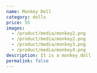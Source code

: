 ```yaml
---
name: Monkey Doll
category: dolls
price: 55
images:
  - /product/media/monkey2.png
  - /product/media/monkey2.png
  - /product/media/monkey3.png
  - /product/media/monkey4.png
description: It is a monkey doll
permalink: false
---
```

